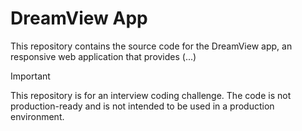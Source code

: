 # DreamView App

This repository contains the source code for the DreamView app, an responsive web application that provides (...)

> [!IMPORTANT]
> This repository is for an interview coding challenge. The code is not production-ready and is not intended to be used in a production environment.
